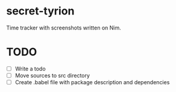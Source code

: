 # secret-tyrion
Time tracker with screenshots written on Nim.

# TODO
- [ ] Write a todo
- [ ] Move sources to src directory
- [ ] Create .babel file with package description and dependencies
